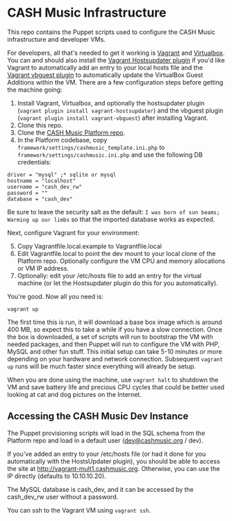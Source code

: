 # CASH Music Infrastructure

This repo contains the Puppet scripts used to configure the CASH Music infrastructure and developer VMs.

For developers, all that's needed to get it working is [Vagrant](http://www.vagrantup.com/) and [Virtualbox](https://www.virtualbox.org/). You can and should also install the [Vagrant Hostsupdater plugin](https://github.com/cogitatio/vagrant-hostsupdater) if you'd like Vagrant to automatically add an entry to your local hosts file and the [Vagrant vbguest plugin](https://github.com/dotless-de/vagrant-vbguest) to automatically update the VirtualBox Guest Additions within the VM. There are a few configuration steps before getting the machine going:

1. Install Vagrant, Virtualbox, and optionally the hostsupdater plugin (```vagrant plugin install vagrant-hostsupdater```) and the vbguest plugin (```vagrant plugin install vagrant-vbguest```) after installing Vagrant.
2. Clone this repo.
3. Clone the [CASH Music Platform repo](https://github.com/cashmusic/platform).
4. In the Platform codebase, copy ```framework/settings/cashmusic_template.ini.php``` to ```framework/settings/cashmusic.ini.php``` and use the following DB credentials:
```
driver = "mysql" ;* sqlite or mysql
hostname = "localhost"
username = "cash_dev_rw"
password = ""
database = "cash_dev"
```
Be sure to leave the security salt as the default: ```I was born of sun beams; Warming up our limbs``` so that the imported database works as expected.

Next, configure Vagrant for your environment:

5. Copy Vagrantfile.local.example to Vagrantfile.local
6. Edit Vagrantfile.local to point the dev mount to your local clone of the Platform repo. Optionally configure the VM CPU and memory allocations or VM IP address.
7. Optionally: edit your /etc/hosts file to add an entry for the virtual machine (or let the Hostsupdater plugin do this for you automatically).
  
You're good. Now all you need is:
  
```
vagrant up
```

The first time this is run, it will download a base box image which is around 400 MB, so expect this to take a while if you have a slow connection. Once the box is downloaded, a set of scripts will run to bootstrap the VM with needed packages, and then Puppet will run to configure the VM with PHP, MySQL and other fun stuff. This initial setup can take 5-10 minutes or more depending on your hardware and network connection. Subsequent ```vagrant up``` runs will be much faster since everything will already be setup.

When you are done using the machine, use ```vagrant halt``` to shutdown the VM and save battery life and precious CPU cycles that could be better used looking at cat and dog pictures on the Internet.

## Accessing the CASH Music Dev Instance
The Puppet provisioning scripts will load in the SQL schema from the Platform repo and load in a default user (dev@cashmusic.org / dev).

If you've added an entry to your /etc/hosts file (or had it done for you automatically with the HostsUpdater plugin), you should be able to access the site at http://vagrant-mult1.cashmusic.org.  Otherwise, you can use the IP directly (defaults to 10.10.10.20).

The MySQL database is cash_dev, and it can be accessed by the cash_dev_rw user without a password.

You can ssh to the Vagrant VM using ```vagrant ssh```.
